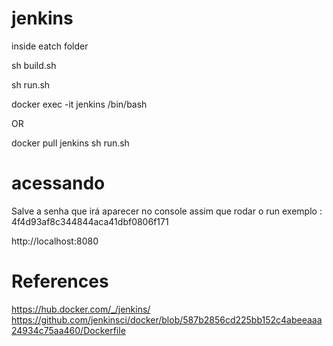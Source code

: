 # jenkins

inside eatch folder

sh build.sh

sh run.sh

docker exec -it jenkins /bin/bash 

OR

docker pull jenkins
sh run.sh

# acessando 

Salve a senha que irá aparecer no console assim que rodar o run
exemplo : 4f4d93af8c344844aca41dbf0806f171

http://localhost:8080


# References

https://hub.docker.com/_/jenkins/
https://github.com/jenkinsci/docker/blob/587b2856cd225bb152c4abeeaaa24934c75aa460/Dockerfile

